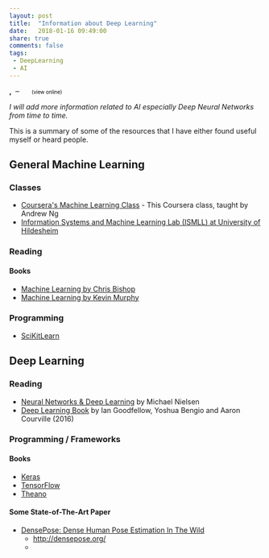 ```yaml
---
layout: post
title:  "Information about Deep Learning"
date:   2018-01-16 09:49:00
share: true
comments: false
tags:
 - DeepLearning
 - AI
---
```

<!-- https://github.com/pcooksey/bibtex-js/ -->
<script type="text/javascript" src="http://ajax.googleapis.com/ajax/libs/jquery/1.4.2/jquery.min.js"></script>
<script type="text/javascript" src="https://cdn.rawgit.com/pcooksey/bibtex-js/b81606e85986fa8ad0eb66954493bc1c0b3d7ab1/src/bibtex_js.js"></script>

<div class="bibtex_template">
  <div>
    <span class="if year" style="font-weight: bold;">
      <span class="year"></span>, 
    </span>
    <span class="if author">
      <span class="author" style="font-weight: bold;"></span>&nbsp;&#8210;
    </span>
    <span class="title"></span>
    <span class="if url" style="margin-left: 20px">
      <a class="url" style="color:black; font-size:10px">(view online)</a>
    </span>
<!--<div>
  <div style="margin-left: 10px; margin-bottom:5px;">-->
    
  </div>
</div>



*I will add more information related to AI especially Deep Neural Networks from time to time.*


This is a summary of some of the resources that I have either found useful myself or heard people.

## General Machine Learning

### Classes

* [Coursera's Machine Learning Class](https://www.coursera.org/learn/machine-learning "Coursera's Machine Learning Class") - This Coursera class, taught by Andrew Ng
* [Information Systems and Machine Learning Lab (ISMLL) at University of Hildesheim](https://www.ismll.uni-hildesheim.de/lehre/ml2-17s/script/index_en.html "Information Systems and Machine Learning Lab (ISMLL) at University of Hildesheim")

### Reading

#### Books

* [Machine Learning by Chris Bishop](http://www.springer.com/gb/book/9780387310732)
* [Machine Learning by Kevin Murphy](https://mitpress.mit.edu/books/machine-learning-0)

### Programming

* [SciKitLearn](http://scikit-learn.org/stable/ "SciKitLearn")

## Deep Learning

### Reading

* [Neural Networks & Deep Learning](http://neuralnetworksanddeeplearning.com/ "Neural Networks & Deep Learning") by Michael Nielsen
* [Deep Learning Book](http://www.deeplearningbook.org/ "Deep Learning Book") by Ian Goodfellow, Yoshua Bengio and Aaron Courville (2016)

### Programming / Frameworks

#### Books

* [Keras](https://keras.io/ "Keras")
* [TensorFlow](https://www.tensorflow.org/ "TensorFlow")
* [Theano](http://www.deeplearning.net/software/theano/ "Theano")

#### Some State-of-The-Art Paper
<textarea id="bibtex_input" style="display:none;">
@book{Guler2018DensePose,
  title={DensePose: Dense Human Pose Estimation In The Wild},
  author={Riza Alp Güler, Natalia Neverova, Iasonas Kokkinos},
  journal={arXiv},
  year={2018},
  url={https://arxiv.org/abs/1802.00434}
}
</textarea>

* [DensePose: Dense Human Pose Estimation In The Wild](https://arxiv.org/abs/1802.00434)
  * http://densepose.org/
  * <div id="bibtex_display"></div>
